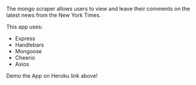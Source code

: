 The mongo scraper allows users to view and leave their comments on the latest news from the New York Times.

This app uses: 
* Express
* Handlebars
* Mongoose
* Cheerio
* Axios

Demo the App on Heroku link above!

